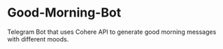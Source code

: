 # Good-Morning-Bot
Telegram Bot that uses Cohere API to generate good morning messages with different moods.
